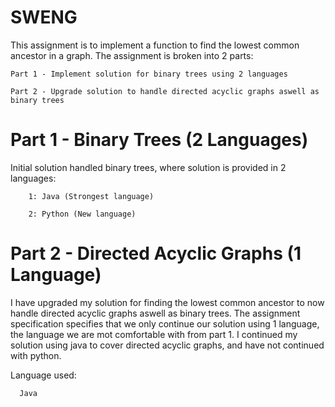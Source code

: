 # SWENG
This assignment is to implement a function to find the lowest common ancestor in a graph. The assignment is broken into 2 parts:

    Part 1 - Implement solution for binary trees using 2 languages
    
    Part 2 - Upgrade solution to handle directed acyclic graphs aswell as binary trees

# Part 1 - Binary Trees (2 Languages)
Initial solution handled binary trees, where solution is provided in 2 languages:

        1: Java (Strongest language)
        
        2: Python (New language)
        
# Part 2 - Directed Acyclic Graphs (1 Language)
I have upgraded my solution for finding the lowest common ancestor to now handle directed acyclic graphs aswell as binary trees. The assignment specification specifies that we only continue our solution using 1 language, the language we are mot comfortable with from part 1. I continued my solution using java to cover directed acyclic graphs, and have not continued with python.

Language used:

      Java
      
